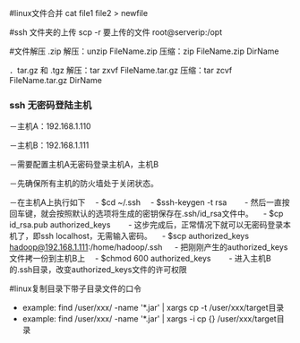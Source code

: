 
#linux文件合并
cat file1 file2 > newfile

#ssh 文件夹的上传
scp -r 要上传的文件  root@serverip:/opt

#文件解压
.zip
解压：unzip FileName.zip
压缩：zip FileName.zip DirName

．tar.gz 和 .tgz
解压：tar zxvf FileName.tar.gz
压缩：tar zcvf FileName.tar.gz DirName

### ssh 无密码登陆主机
－主机A：192.168.1.110

－主机B：192.168.1.111 

－需要配置主机A无密码登录主机A，主机B

－先确保所有主机的防火墙处于关闭状态。

－在主机A上执行如下
　- $cd ~/.ssh
　- $ssh-keygen -t rsa
　　- 然后一直按回车键，就会按照默认的选项将生成的密钥保存在.ssh/id_rsa文件中。
　- $cp id_rsa.pub authorized_keys 
　　- 这步完成后，正常情况下就可以无密码登录本机了，即ssh localhost，无需输入密码。
　- $scp authorized_keys hadoop@192.168.1.111:/home/hadoop/.ssh
　  - 把刚刚产生的authorized_keys文件拷一份到主机B上
　- $chmod 600 authorized_keys
　　- 进入主机B的.ssh目录，改变authorized_keys文件的许可权限

#linux复制目录下带子目录文件的口令
  - example: find /user/xxx/ -name '*.jar' | xargs cp -t /user/xxx/target目录
  - example: find /user/xxx/ -name '*.jar' | xargs -i cp {} /user/xxx/target目录
